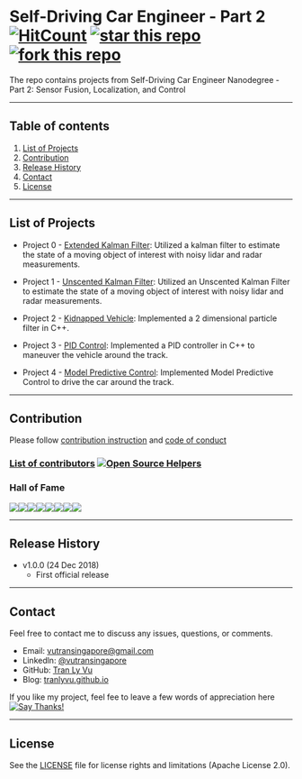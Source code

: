 # **Self-Driving Car Engineer - Part 2** [![HitCount](http://hits.dwyl.io/tranlyvu/Self-Driving-Car-Engineer-Part-2.svg)](http://hits.dwyl.io/tranlyvu/Self-Driving-Car-Engineer-Part-2) [![star this repo](http://githubbadges.com/star.svg?user=tranlyvu&repo=Self-Driving-Car-Engineer-Part-2&style=default)](https://github.com/tranlyvu/Self-Driving-Car-Engineer-Part-2) [![fork this repo](http://githubbadges.com/fork.svg?user=tranlyvu&repo=Self-Driving-Car-Engineer-Part-2&style=default)](https://github.com/tranlyvu/Self-Driving-Car-Engineer-Part-2/fork)

The repo contains projects from Self-Driving Car Engineer Nanodegree - Part 2: Sensor Fusion, Localization, and Control

---
Table of contents
---

1. [List of Projects](#List-of-Projects)
2. [Contribution](#Contribution)
3. [Release History](#Release-History)
4. [Contact](#Contact)
5. [License](#License)

---
List of Projects
---

* Project 0 - [Extended Kalman Filter](https://github.com/tranlyvu/Self-Driving-Car-Engineer-Part-2/tree/master/Extended%20Kalman%20Filter): Utilized a kalman filter to estimate the state of a moving object of interest with noisy lidar and radar measurements.

* Project 1 - [Unscented Kalman Filter](https://github.com/tranlyvu/Self-Driving-Car-Engineer-Part-2/tree/master/Extended%20Kalman%20Filter): Utilized an Unscented Kalman Filter to estimate the state of a moving object of interest with noisy lidar and radar measurements.

* Project 2 - [Kidnapped Vehicle](https://github.com/tranlyvu/Self-Driving-Car-Engineer-Part-2/tree/master/Kidnapped%20Vehicle): Implemented a 2 dimensional particle filter in C++.

* Project 3 - [PID Control](https://github.com/tranlyvu/Self-Driving-Car-Engineer-Part-2/tree/master/PID%20Control): Implemented a PID controller in C++ to maneuver the vehicle around the track.

* Project 4 - [Model Predictive Control](https://github.com/tranlyvu/Self-Driving-Car-Engineer-Part-2/tree/master/Model_Predictive_Control): Implemented Model Predictive Control to drive the car around the track.

---
Contribution
---

Please follow [contribution instruction](https://github.com/tranlyvu/Self-Driving-Car-Engineer-Part-2/blob/dev/CONTRIBUTING.md) and [code of conduct](https://github.com/tranlyvu/Self-Driving-Car-Engineer-Part-2/blob/dev/CODE-OF-CONDUCT.md)

### [List of contributors](https://github.com/tranlyvu/Self-Driving-Car-Engineer-Part-2/blob/dev/CONTRIBUTORS.md) [![Open Source Helpers](https://www.codetriage.com/tranlyvu/self-driving-car-engineer-part-2/badges/users.svg)](https://www.codetriage.com/tranlyvu/self-driving-car-engineer-part-2)

### Hall of Fame

[![](https://sourcerer.io/fame/tranlyvu/tranlyvu/Self-Driving-Car-Engineer-Part-2/images/0)](https://sourcerer.io/fame/tranlyvu/tranlyvu/Self-Driving-Car-Engineer-Part-2/links/0)[![](https://sourcerer.io/fame/tranlyvu/tranlyvu/Self-Driving-Car-Engineer-Part-2/images/1)](https://sourcerer.io/fame/tranlyvu/tranlyvu/Self-Driving-Car-Engineer-Part-2/links/1)[![](https://sourcerer.io/fame/tranlyvu/tranlyvu/Self-Driving-Car-Engineer-Part-2/images/2)](https://sourcerer.io/fame/tranlyvu/tranlyvu/Self-Driving-Car-Engineer-Part-2/links/2)[![](https://sourcerer.io/fame/tranlyvu/tranlyvu/Self-Driving-Car-Engineer-Part-2/images/3)](https://sourcerer.io/fame/tranlyvu/tranlyvu/Self-Driving-Car-Engineer-Part-2/links/3)[![](https://sourcerer.io/fame/tranlyvu/tranlyvu/Self-Driving-Car-Engineer-Part-2/images/4)](https://sourcerer.io/fame/tranlyvu/tranlyvu/Self-Driving-Car-Engineer-Part-2/links/4)[![](https://sourcerer.io/fame/tranlyvu/tranlyvu/Self-Driving-Car-Engineer-Part-2/images/5)](https://sourcerer.io/fame/tranlyvu/tranlyvu/Self-Driving-Car-Engineer-Part-2/links/5)[![](https://sourcerer.io/fame/tranlyvu/tranlyvu/Self-Driving-Car-Engineer-Part-2/images/6)](https://sourcerer.io/fame/tranlyvu/tranlyvu/Self-Driving-Car-Engineer-Part-2/links/6)[![](https://sourcerer.io/fame/tranlyvu/tranlyvu/Self-Driving-Car-Engineer-Part-2/images/7)](https://sourcerer.io/fame/tranlyvu/tranlyvu/Self-Driving-Car-Engineer-Part-2/links/7)

--- 
Release History
---

* v1.0.0 (24 Dec 2018)
	* First official release

---
Contact
---
Feel free to contact me to discuss any issues, questions, or comments.
*  Email: vutransingapore@gmail.com
*  Linkedln: [@vutransingapore](https://www.linkedin.com/in/tranlyvu/)
*  GitHub: [Tran Ly Vu](https://github.com/tranlyvu)
*  Blog: [tranlyvu.github.io](https://tranlyvu.github.io/)

If you like my project, feel fee to leave a few words of appreciation here [![Say Thanks!](https://img.shields.io/badge/Say%20Thanks-!-1EAEDB.svg)](https://saythanks.io/to/tranlyvu)

---
License
---
See the [LICENSE](https://github.com/tranlyvu/Self-Driving-Car-Engineer-Part-2/blob/master/LICENSE) file for license rights and limitations (Apache License 2.0).